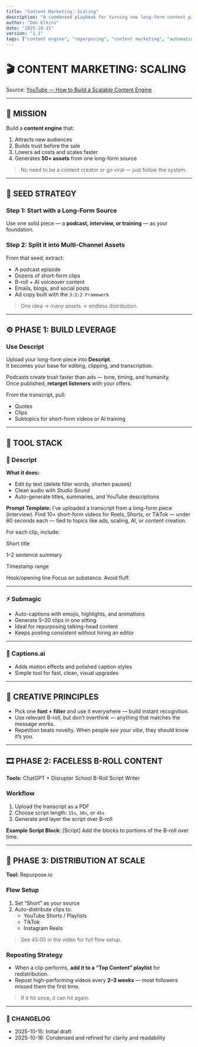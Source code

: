 ```yaml
---
title: "Content Marketing: Scaling"
description: "A condensed playbook for turning one long-form content piece into 50+ assets that attract, build trust, and lower ad costs."
author: "Dan Elkins"
date: "2025-10-15"
version: "1.1"
tags: ["content engine", "repurposing", "content marketing", "automation"]
---
```


# 🎬 CONTENT MARKETING: SCALING

Source: [YouTube — How to Build a Scalable Content Engine](https://www.youtube.com/watch?v=uLruVbkkIxE)

---

## 🎯 MISSION

Build a **content engine** that:
1. Attracts new audiences  
2. Builds trust before the sale  
3. Lowers ad costs and scales faster  
4. Generates **50+ assets** from one long-form source  

> No need to be a content creator or go viral — just follow the system.

---

## 🌱 SEED STRATEGY

### Step 1: Start with a Long-Form Source
Use one solid piece — a **podcast, interview, or training** — as your foundation.

### Step 2: Split it into Multi-Channel Assets
From that seed, extract:
- A podcast episode  
- Dozens of short-form clips  
- B-roll + AI voiceover content  
- Emails, blogs, and social posts  
- Ad copy built with the `3:2:2 Framework`

> One idea → many assets → endless distribution.

---

## ⚙️ PHASE 1: BUILD LEVERAGE

### Use Descript
Upload your long-form piece into **Descript**.  
It becomes your base for editing, clipping, and transcription.

Podcasts create trust faster than ads — tone, timing, and humanity.  
Once published, **retarget listeners** with your offers.

From the transcript, pull:
- Quotes  
- Clips  
- Subtopics for short-form videos or AI training  

---

## 🧰 TOOL STACK

### 🧩 Descript
**What it does:**  
- Edit by text (delete filler words, shorten pauses)  
- Clean audio with *Studio Sound*  
- Auto-generate titles, summaries, and YouTube descriptions  

**Prompt Template:**
I’ve uploaded a transcript from a long-form piece (interview).
Find 10+ short-form videos for Reels, Shorts, or TikTok — under 60 seconds each — tied to topics like ads, scaling, AI, or content creation.

For each clip, include:

Short title

1–2 sentence summary

Timestamp range

Hook/opening line
Focus on substance. Avoid fluff.


---

### ⚡ Submagic
- Auto-captions with emojis, highlights, and animations  
- Generate 5–20 clips in one sitting  
- Ideal for repurposing talking-head content  
- Keeps posting consistent without hiring an editor  

---

### 🎨 Captions.ai
- Adds motion effects and polished caption styles  
- Simple tool for fast, clean, visual upgrades  

---

## 🧠 CREATIVE PRINCIPLES

- Pick one **font + filter** and use it everywhere — build instant recognition.  
- Use relevant B-roll, but don’t overthink — anything that matches the message works.  
- Repetition beats novelty. When people *see your vibe*, they should know it’s you.

---

## 🎞️ PHASE 2: FACELESS B-ROLL CONTENT

**Tools:** ChatGPT + Disrupter School B-Roll Script Writer

### Workflow
1. Upload the transcript as a PDF  
2. Choose script length: `15s`, `30s`, or `45s`  
3. Generate and layer the script over B-roll  

**Example Script Block:**
[Script]
Add the blocks to portions of the B-roll over time.

---

## 🚀 PHASE 3: DISTRIBUTION AT SCALE

**Tool:** Repurpose.io

### Flow Setup
1. Set “Short” as your source  
2. Auto-distribute clips to:
   - YouTube Shorts / Playlists  
   - TikTok  
   - Instagram Reels  

> See 45:00 in the video for full flow setup.

### Reposting Strategy
- When a clip performs, **add it to a “Top Content” playlist** for redistribution.  
- Repost high-performing videos every **2–3 weeks** — most followers missed them the first time.  

> If it hit once, it can hit again.

---

### 🧾 CHANGELOG
- 2025-10-15: Initial draft  
- 2025-10-16: Condensed and refined for clarity and readability
